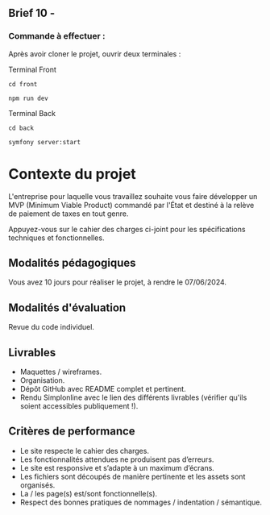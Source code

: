 ## Brief 10 - 
### Commande à effectuer :

Après avoir cloner le projet, ouvrir deux terminales :

Terminal Front
```shell
cd front
```

```shell
npm run dev
```

Terminal Back

```shell
cd back
```

```shell
symfony server:start
```

# Contexte du projet

L'entreprise pour laquelle vous travaillez souhaite vous faire développer un MVP (Minimum Viable Product) commandé par l'État et destiné à la relève de paiement de taxes en tout genre.

Appuyez-vous sur le cahier des charges ci-joint pour les spécifications techniques et fonctionnelles.

## Modalités pédagogiques

Vous avez 10 jours pour réaliser le projet, à rendre le 07/06/2024.

## Modalités d'évaluation

Revue du code individuel.

## Livrables

- Maquettes / wireframes.
- Organisation.
- Dépôt GitHub avec README complet et pertinent.
- Rendu Simplonline avec le lien des différents livrables (vérifier qu'ils soient accessibles publiquement !).

## Critères de performance

- Le site respecte le cahier des charges.
- Les fonctionnalités attendues ne produisent pas d’erreurs.
- Le site est responsive et s’adapte à un maximum d’écrans.
- Les fichiers sont découpés de manière pertinente et les assets sont organisés.
- La / les page(s) est/sont fonctionnelle(s).
- Respect des bonnes pratiques de nommages / indentation / sémantique.
